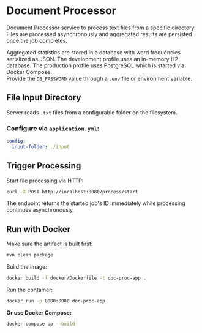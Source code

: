 # Document Processor

Document Processor service to process text files from a specific directory.
Files are processed asynchronously and aggregated results are persisted once the job completes.

Aggregated statistics are stored in a database with word frequencies serialized as JSON.
The development profile uses an in-memory H2 database.
The production profile uses PostgreSQL which is started via Docker Compose.  
Provide the `DB_PASSWORD` value through a `.env` file or environment variable.

## File Input Directory

Server reads `.txt` files from a configurable folder on the filesystem.

### Configure via `application.yml`:
```yaml
config:
  input-folder: ./input
```

## Trigger Processing

Start file processing via HTTP:

```bash
curl -X POST http://localhost:8080/process/start
```
The endpoint returns the started job's ID immediately while processing continues asynchronously.


## Run with Docker

Make sure the artifact is built first:

``` bash
mvn clean package
```

Build the image:

``` bash
docker build -f docker/Dockerfile -t doc-proc-app .
```

Run the container:
``` bash
docker run -p 8080:8080 doc-proc-app
```

**Or use Docker Compose:**

``` bash
docker-compose up --build
```